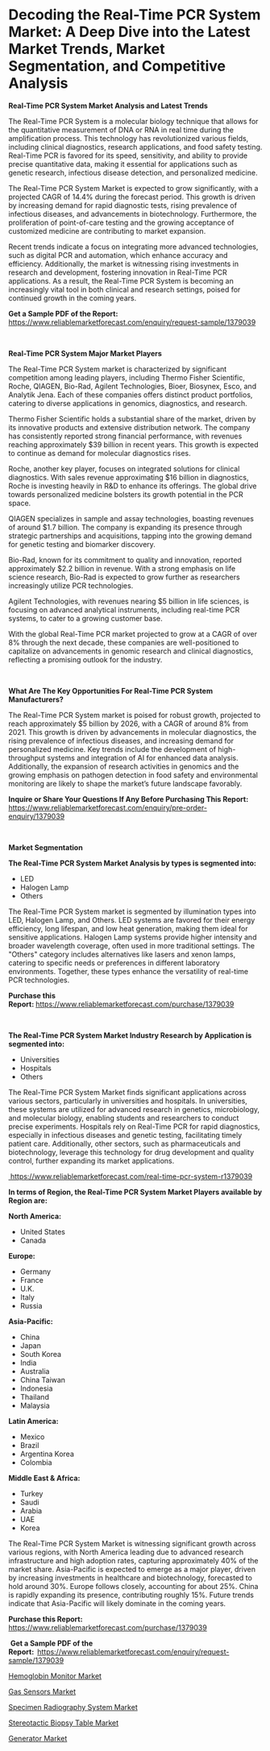 <p><h1>Decoding the Real-Time PCR System Market: A Deep Dive into the Latest Market Trends, Market Segmentation, and Competitive Analysis</h1></p><p><strong>Real-Time PCR System Market Analysis and Latest Trends</strong></p>
<p><p>The Real-Time PCR System is a molecular biology technique that allows for the quantitative measurement of DNA or RNA in real time during the amplification process. This technology has revolutionized various fields, including clinical diagnostics, research applications, and food safety testing. Real-Time PCR is favored for its speed, sensitivity, and ability to provide precise quantitative data, making it essential for applications such as genetic research, infectious disease detection, and personalized medicine.</p><p>The Real-Time PCR System Market is expected to grow significantly, with a projected CAGR of 14.4% during the forecast period. This growth is driven by increasing demand for rapid diagnostic tests, rising prevalence of infectious diseases, and advancements in biotechnology. Furthermore, the proliferation of point-of-care testing and the growing acceptance of customized medicine are contributing to market expansion. </p><p>Recent trends indicate a focus on integrating more advanced technologies, such as digital PCR and automation, which enhance accuracy and efficiency. Additionally, the market is witnessing rising investments in research and development, fostering innovation in Real-Time PCR applications. As a result, the Real-Time PCR System is becoming an increasingly vital tool in both clinical and research settings, poised for continued growth in the coming years.</p></p>
<p><strong>Get a Sample PDF of the Report:&nbsp;</strong> <a href="https://www.reliablemarketforecast.com/enquiry/request-sample/1379039?utm_campaign=3445&utm_medium=2&utm_source=Github&utm_content=ia&utm_term=11042025&utm_id=real-time-pcr-system">https://www.reliablemarketforecast.com/enquiry/request-sample/1379039</a></p>
<p>&nbsp;</p>
<p><strong>Real-Time PCR System Major Market Players</strong></p>
<p><p>The Real-Time PCR System market is characterized by significant competition among leading players, including Thermo Fisher Scientific, Roche, QIAGEN, Bio-Rad, Agilent Technologies, Bioer, Biosynex, Esco, and Analytik Jena. Each of these companies offers distinct product portfolios, catering to diverse applications in genomics, diagnostics, and research.</p><p>Thermo Fisher Scientific holds a substantial share of the market, driven by its innovative products and extensive distribution network. The company has consistently reported strong financial performance, with revenues reaching approximately $39 billion in recent years. This growth is expected to continue as demand for molecular diagnostics rises.</p><p>Roche, another key player, focuses on integrated solutions for clinical diagnostics. With sales revenue approximating $16 billion in diagnostics, Roche is investing heavily in R&D to enhance its offerings. The global drive towards personalized medicine bolsters its growth potential in the PCR space.</p><p>QIAGEN specializes in sample and assay technologies, boasting revenues of around $1.7 billion. The company is expanding its presence through strategic partnerships and acquisitions, tapping into the growing demand for genetic testing and biomarker discovery.</p><p>Bio-Rad, known for its commitment to quality and innovation, reported approximately $2.2 billion in revenue. With a strong emphasis on life science research, Bio-Rad is expected to grow further as researchers increasingly utilize PCR technologies.</p><p>Agilent Technologies, with revenues nearing $5 billion in life sciences, is focusing on advanced analytical instruments, including real-time PCR systems, to cater to a growing customer base. </p><p>With the global Real-Time PCR market projected to grow at a CAGR of over 8% through the next decade, these companies are well-positioned to capitalize on advancements in genomic research and clinical diagnostics, reflecting a promising outlook for the industry.</p></p>
<p>&nbsp;</p>
<p><strong>What Are The Key Opportunities For Real-Time PCR System Manufacturers?</strong></p>
<p><p>The Real-Time PCR System market is poised for robust growth, projected to reach approximately $5 billion by 2026, with a CAGR of around 8% from 2021. This growth is driven by advancements in molecular diagnostics, the rising prevalence of infectious diseases, and increasing demand for personalized medicine. Key trends include the development of high-throughput systems and integration of AI for enhanced data analysis. Additionally, the expansion of research activities in genomics and the growing emphasis on pathogen detection in food safety and environmental monitoring are likely to shape the market’s future landscape favorably.</p></p>
<p><strong>Inquire or Share Your Questions If Any Before Purchasing This Report:</strong> <a href="https://www.reliablemarketforecast.com/enquiry/pre-order-enquiry/1379039?utm_campaign=3445&utm_medium=2&utm_source=Github&utm_content=ia&utm_term=11042025&utm_id=real-time-pcr-system">https://www.reliablemarketforecast.com/enquiry/pre-order-enquiry/1379039</a></p>
<p>&nbsp;</p>
<p><strong>Market Segmentation</strong></p>
<p><strong>The Real-Time PCR System Market Analysis by types is segmented into:</strong></p>
<p><ul><li>LED</li><li>Halogen Lamp</li><li>Others</li></ul></p>
<p><p>The Real-Time PCR System market is segmented by illumination types into LED, Halogen Lamp, and Others. LED systems are favored for their energy efficiency, long lifespan, and low heat generation, making them ideal for sensitive applications. Halogen Lamp systems provide higher intensity and broader wavelength coverage, often used in more traditional settings. The "Others" category includes alternatives like lasers and xenon lamps, catering to specific needs or preferences in different laboratory environments. Together, these types enhance the versatility of real-time PCR technologies.</p></p>
<p><strong>Purchase this Report:&nbsp;</strong><a href="https://www.reliablemarketforecast.com/purchase/1379039?utm_campaign=3445&utm_medium=2&utm_source=Github&utm_content=ia&utm_term=11042025&utm_id=real-time-pcr-system">https://www.reliablemarketforecast.com/purchase/1379039</a></p>
<p>&nbsp;</p>
<p><strong>The Real-Time PCR System Market Industry Research by Application is segmented into:</strong></p>
<p><ul><li>Universities</li><li>Hospitals</li><li>Others</li></ul></p>
<p><p>The Real-Time PCR System Market finds significant applications across various sectors, particularly in universities and hospitals. In universities, these systems are utilized for advanced research in genetics, microbiology, and molecular biology, enabling students and researchers to conduct precise experiments. Hospitals rely on Real-Time PCR for rapid diagnostics, especially in infectious diseases and genetic testing, facilitating timely patient care. Additionally, other sectors, such as pharmaceuticals and biotechnology, leverage this technology for drug development and quality control, further expanding its market applications.</p></p>
<p><a href="https://www.reliablemarketforecast.com/real-time-pcr-system-r1379039?utm_campaign=3445&utm_medium=2&utm_source=Github&utm_content=ia&utm_term=11042025&utm_id=real-time-pcr-system">&nbsp;https://www.reliablemarketforecast.com/real-time-pcr-system-r1379039</a></p>
<p><strong>In terms of Region, the Real-Time PCR System Market Players available by Region are:</strong></p>
<p>
    <p> <strong> North America: </strong>
        <ul>
            <li>United States</li>
            <li>Canada</li>
        </ul>
        </p> 
    <p> <strong> Europe: </strong>
        <ul>
            <li>Germany</li>
            <li>France</li>
            <li>U.K.</li>
            <li>Italy</li>
            <li>Russia</li>
        </ul>
        </p> 
    <p> <strong> Asia-Pacific: </strong>
        <ul>
            <li>China</li>
            <li>Japan</li>
            <li>South Korea</li>
            <li>India</li>
            <li>Australia</li>
            <li>China Taiwan</li>
            <li>Indonesia</li>
            <li>Thailand</li>
            <li>Malaysia</li>
        </ul>
        </p> 
    <p> <strong> Latin America: </strong>
        <ul>
            <li>Mexico</li>
            <li>Brazil</li>
            <li>Argentina Korea</li>
            <li>Colombia</li>
        </ul>
        </p> 
    <p> <strong> Middle East & Africa: </strong>
        <ul>
            <li>Turkey</li>
            <li>Saudi</li>
            <li>Arabia</li>
            <li>UAE</li>
            <li>Korea</li>
        </ul>
    </p>
    </p>
<p><p>The Real-Time PCR System Market is witnessing significant growth across various regions, with North America leading due to advanced research infrastructure and high adoption rates, capturing approximately 40% of the market share. Asia-Pacific is expected to emerge as a major player, driven by increasing investments in healthcare and biotechnology, forecasted to hold around 30%. Europe follows closely, accounting for about 25%. China is rapidly expanding its presence, contributing roughly 15%. Future trends indicate that Asia-Pacific will likely dominate in the coming years.</p></p>
<p><strong>Purchase this Report: </strong><a href="https://www.reliablemarketforecast.com/purchase/1379039?utm_campaign=3445&utm_medium=2&utm_source=Github&utm_content=ia&utm_term=11042025&utm_id=real-time-pcr-system">https://www.reliablemarketforecast.com/purchase/1379039</a></p>
<p>&nbsp;<strong>Get a Sample PDF of the Report:&nbsp;&nbsp;</strong><a href="https://www.reliablemarketforecast.com/enquiry/request-sample/1379039?utm_campaign=3445&utm_medium=2&utm_source=Github&utm_content=ia&utm_term=11042025&utm_id=real-time-pcr-system">https://www.reliablemarketforecast.com/enquiry/request-sample/1379039</a></p>
<p><strong></strong></p>
<p><p><a href="https://www.linkedin.com/pulse/informative-market-research-report-hemoglobin-monitor-estimated-yef5e?utm_campaign=3445&utm_medium=2&utm_source=Github&utm_content=ia&utm_term=11042025&utm_id=real-time-pcr-system">Hemoglobin Monitor Market</a></p><p><a href="https://github.com/braisykhwezi/Market-Research-Report-List-1/blob/main/gas-sensors-market.md?utm_campaign=3445&utm_medium=2&utm_source=Github&utm_content=ia&utm_term=11042025&utm_id=real-time-pcr-system">Gas Sensors Market</a></p><p><a href="https://www.linkedin.com/pulse/global-perspective-specimen-radiography-system-market-aforecastcagr-rfcpf?utm_campaign=3445&utm_medium=2&utm_source=Github&utm_content=ia&utm_term=11042025&utm_id=real-time-pcr-system">Specimen Radiography System Market</a></p><p><a href="https://www.linkedin.com/pulse/revenue-forecast-growth-outlook-stereotactic-biopsy-oycae?utm_campaign=3445&utm_medium=2&utm_source=Github&utm_content=ia&utm_term=11042025&utm_id=real-time-pcr-system">Stereotactic Biopsy Table Market</a></p><p><a href="https://github.com/lugnabirue/Market-Research-Report-List-1/blob/main/generator-market.md?utm_campaign=3445&utm_medium=2&utm_source=Github&utm_content=ia&utm_term=11042025&utm_id=real-time-pcr-system">Generator Market</a></p></p>